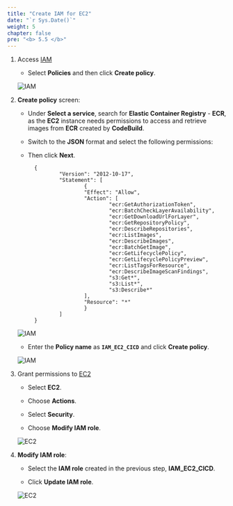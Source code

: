 ```yaml
---
title: "Create IAM for EC2"
date: "`r Sys.Date()`"
weight: 5
chapter: false
pre: "<b> 5.5 </b>"
---
```


1. Access [IAM](https://us-east-1.console.aws.amazon.com/iam/home?region=ap-southeast-1#/home)

    - Select **Policies** and then click **Create policy**.

    ![IAM](/aws-fcj-workshop-001/4-EC2/20.png)

2. **Create policy** screen:

    - Under **Select a service**, search for **Elastic Container Registry** - **ECR**, as the **EC2** instance needs permissions to access and retrieve images from **ECR** created by **CodeBuild**.

    - Switch to the **JSON** format and select the following permissions:

    - Then click **Next**.

            {
                    "Version": "2012-10-17",
                    "Statement": [
                            {
                            "Effect": "Allow",
                            "Action": [
                                    "ecr:GetAuthorizationToken",
                                    "ecr:BatchCheckLayerAvailability",
                                    "ecr:GetDownloadUrlForLayer",
                                    "ecr:GetRepositoryPolicy",
                                    "ecr:DescribeRepositories",
                                    "ecr:ListImages",
                                    "ecr:DescribeImages",
                                    "ecr:BatchGetImage",
                                    "ecr:GetLifecyclePolicy",
                                    "ecr:GetLifecyclePolicyPreview",
                                    "ecr:ListTagsForResource",
                                    "ecr:DescribeImageScanFindings",
                                    "s3:Get*",
                                    "s3:List*",
                                    "s3:Describe*"
                            ],
                            "Resource": "*"
                            }
                    ]
            }

    ![IAM](/aws-fcj-workshop-001/4-EC2/22.png)

    - Enter the **Policy name** as **```IAM_EC2_CICD```** and click **Create policy**.

    ![IAM](/aws-fcj-workshop-001/4-EC2/23.png)

3. Grant permissions to [EC2](https://ap-southeast-1.console.aws.amazon.com/ec2/home?region=ap-southeast-1#Instances:v=3;$case=tags:true%5C,client:false;$regex=tags:false%5C,client:false)

    - Select **EC2**.

    - Choose **Actions**.

    - Select **Security**.

    - Choose **Modify IAM role**.

    ![EC2](/aws-fcj-workshop-001/4-EC2/24.png)

4. **Modify IAM role**:

    - Select the **IAM role** created in the previous step, **IAM_EC2_CICD**.

    - Click **Update IAM role**.

    ![EC2](/aws-fcj-workshop-001/4-EC2/25.png)

